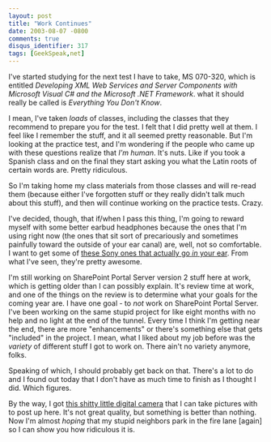 ```yaml
---
layout: post
title: "Work Continues"
date: 2003-08-07 -0800
comments: true
disqus_identifier: 317
tags: [GeekSpeak,net]
---
```

I've started studying for the next test I have to take, MS 070-320,
which is entitled *Developing XML Web Services and Server Components
with Microsoft Visual C\# and the Microsoft .NET Framework*. what it
should really be called is *Everything You Don't Know*.
 
 I mean, I've taken *loads* of classes, including the classes that they
recommend to prepare you for the test. I felt that I did pretty well at
them. I feel like I remember the stuff, and it all seemed pretty
reasonable. But I'm looking at the practice test, and I'm wondering if
the people who came up with these questions realize that *I'm human*.
It's nuts. Like if you took a Spanish class and on the final they start
asking you what the Latin roots of certain words are. Pretty
ridiculous.
 
 So I'm taking home my class materials from those classes and will
re-read them (because either I've forgotten stuff or they really didn't
talk much about this stuff), and then will continue working on the
practice tests. Crazy.
 
 I've decided, though, that if/when I pass this thing, I'm going to
reward myself with some better earbud headphones because the ones that
I'm using right now (the ones that sit sort of precariously and
sometimes painfully toward the outside of your ear canal) are, well, not
so comfortable. I want to get some of [these Sony ones that actually go
*in* your
ear](http://www.amazon.com/exec/obidos/ASIN/B000092YQW/mhsvortex). From
what I've seen, they're pretty awesome.
 
 I'm still working on SharePoint Portal Server version 2 stuff here at
work, which is getting older than I can possibly explain. It's review
time at work, and one of the things on the review is to determine what
your goals for the coming year are. I have one goal - to *not* work on
SharePoint Portal Server. I've been working on the same stupid project
for like eight months with no help and no light at the end of the
tunnel. Every time I think I'm getting near the end, there are more
"enhancements" or there's something else that gets "included" in the
project. I mean, what I liked about my job before was the *variety* of
different stuff I got to work on. There ain't no variety anymore,
folks.
 
 Speaking of which, I should probably get back on that. There's a lot to
do and I found out today that I don't have as much time to finish as I
thought I did. Which figures.
 
 By the way, I got [this shitty little digital
camera](http://www.che-ez.com/english/splash/index.html) that I can take
pictures with to post up here. It's not great quality, but something is
better than nothing. Now I'm almost *hoping* that my stupid neighbors
park in the fire lane [again] so I can show you how ridiculous it is.
